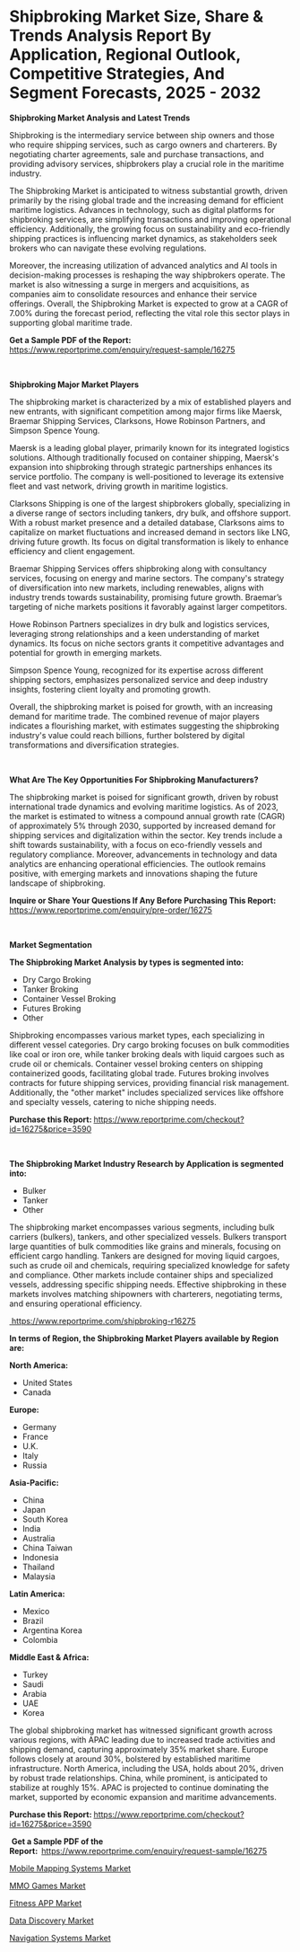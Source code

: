 <p><h1>Shipbroking Market Size, Share & Trends Analysis Report By Application, Regional Outlook, Competitive Strategies, And Segment Forecasts, 2025 - 2032</h1></p><p><strong>Shipbroking Market Analysis and Latest Trends</strong></p>
<p><p>Shipbroking is the intermediary service between ship owners and those who require shipping services, such as cargo owners and charterers. By negotiating charter agreements, sale and purchase transactions, and providing advisory services, shipbrokers play a crucial role in the maritime industry.</p><p>The Shipbroking Market is anticipated to witness substantial growth, driven primarily by the rising global trade and the increasing demand for efficient maritime logistics. Advances in technology, such as digital platforms for shipbroking services, are simplifying transactions and improving operational efficiency. Additionally, the growing focus on sustainability and eco-friendly shipping practices is influencing market dynamics, as stakeholders seek brokers who can navigate these evolving regulations.</p><p>Moreover, the increasing utilization of advanced analytics and AI tools in decision-making processes is reshaping the way shipbrokers operate. The market is also witnessing a surge in mergers and acquisitions, as companies aim to consolidate resources and enhance their service offerings. Overall, the Shipbroking Market is expected to grow at a CAGR of 7.00% during the forecast period, reflecting the vital role this sector plays in supporting global maritime trade.</p></p>
<p><strong>Get a Sample PDF of the Report:&nbsp;</strong> <a href="https://www.reportprime.com/enquiry/request-sample/16275?utm_campaign=120&utm_medium=2&utm_source=Github&utm_content=ia&utm_term=20032025&utm_id=shipbroking">https://www.reportprime.com/enquiry/request-sample/16275</a></p>
<p>&nbsp;</p>
<p><strong>Shipbroking Major Market Players</strong></p>
<p><p>The shipbroking market is characterized by a mix of established players and new entrants, with significant competition among major firms like Maersk, Braemar Shipping Services, Clarksons, Howe Robinson Partners, and Simpson Spence Young.</p><p>Maersk is a leading global player, primarily known for its integrated logistics solutions. Although traditionally focused on container shipping, Maersk's expansion into shipbroking through strategic partnerships enhances its service portfolio. The company is well-positioned to leverage its extensive fleet and vast network, driving growth in maritime logistics.</p><p>Clarksons Shipping is one of the largest shipbrokers globally, specializing in a diverse range of sectors including tankers, dry bulk, and offshore support. With a robust market presence and a detailed database, Clarksons aims to capitalize on market fluctuations and increased demand in sectors like LNG, driving future growth. Its focus on digital transformation is likely to enhance efficiency and client engagement.</p><p>Braemar Shipping Services offers shipbroking along with consultancy services, focusing on energy and marine sectors. The company's strategy of diversification into new markets, including renewables, aligns with industry trends towards sustainability, promising future growth. Braemar’s targeting of niche markets positions it favorably against larger competitors.</p><p>Howe Robinson Partners specializes in dry bulk and logistics services, leveraging strong relationships and a keen understanding of market dynamics. Its focus on niche sectors grants it competitive advantages and potential for growth in emerging markets.</p><p>Simpson Spence Young, recognized for its expertise across different shipping sectors, emphasizes personalized service and deep industry insights, fostering client loyalty and promoting growth.</p><p>Overall, the shipbroking market is poised for growth, with an increasing demand for maritime trade. The combined revenue of major players indicates a flourishing market, with estimates suggesting the shipbroking industry's value could reach billions, further bolstered by digital transformations and diversification strategies.</p></p>
<p>&nbsp;</p>
<p><strong>What Are The Key Opportunities For Shipbroking Manufacturers?</strong></p>
<p><p>The shipbroking market is poised for significant growth, driven by robust international trade dynamics and evolving maritime logistics. As of 2023, the market is estimated to witness a compound annual growth rate (CAGR) of approximately 5% through 2030, supported by increased demand for shipping services and digitalization within the sector. Key trends include a shift towards sustainability, with a focus on eco-friendly vessels and regulatory compliance. Moreover, advancements in technology and data analytics are enhancing operational efficiencies. The outlook remains positive, with emerging markets and innovations shaping the future landscape of shipbroking.</p></p>
<p><strong>Inquire or Share Your Questions If Any Before Purchasing This Report:</strong> <a href="https://www.reportprime.com/enquiry/pre-order/16275?utm_campaign=120&utm_medium=2&utm_source=Github&utm_content=ia&utm_term=20032025&utm_id=shipbroking">https://www.reportprime.com/enquiry/pre-order/16275</a></p>
<p>&nbsp;</p>
<p><strong>Market Segmentation</strong></p>
<p><strong>The Shipbroking Market Analysis by types is segmented into:</strong></p>
<p><ul><li>Dry Cargo Broking</li><li>Tanker Broking</li><li>Container Vessel Broking</li><li>Futures Broking</li><li>Other</li></ul></p>
<p><p>Shipbroking encompasses various market types, each specializing in different vessel categories. Dry cargo broking focuses on bulk commodities like coal or iron ore, while tanker broking deals with liquid cargoes such as crude oil or chemicals. Container vessel broking centers on shipping containerized goods, facilitating global trade. Futures broking involves contracts for future shipping services, providing financial risk management. Additionally, the "other market" includes specialized services like offshore and specialty vessels, catering to niche shipping needs.</p></p>
<p><strong>Purchase this Report:&nbsp;</strong><a href="https://www.reportprime.com/checkout?id=16275&price=3590&utm_campaign=120&utm_medium=2&utm_source=Github&utm_content=ia&utm_term=20032025&utm_id=shipbroking">https://www.reportprime.com/checkout?id=16275&price=3590</a></p>
<p>&nbsp;</p>
<p><strong>The Shipbroking Market Industry Research by Application is segmented into:</strong></p>
<p><ul><li>Bulker</li><li>Tanker</li><li>Other</li></ul></p>
<p><p>The shipbroking market encompasses various segments, including bulk carriers (bulkers), tankers, and other specialized vessels. Bulkers transport large quantities of bulk commodities like grains and minerals, focusing on efficient cargo handling. Tankers are designed for moving liquid cargoes, such as crude oil and chemicals, requiring specialized knowledge for safety and compliance. Other markets include container ships and specialized vessels, addressing specific shipping needs. Effective shipbroking in these markets involves matching shipowners with charterers, negotiating terms, and ensuring operational efficiency.</p></p>
<p><a href="https://www.reportprime.com/shipbroking-r16275?utm_campaign=120&utm_medium=2&utm_source=Github&utm_content=ia&utm_term=20032025&utm_id=shipbroking">&nbsp;https://www.reportprime.com/shipbroking-r16275</a></p>
<p><strong>In terms of Region, the Shipbroking Market Players available by Region are:</strong></p>
<p>
    <p> <strong> North America: </strong>
        <ul>
            <li>United States</li>
            <li>Canada</li>
        </ul>
        </p> 
    <p> <strong> Europe: </strong>
        <ul>
            <li>Germany</li>
            <li>France</li>
            <li>U.K.</li>
            <li>Italy</li>
            <li>Russia</li>
        </ul>
        </p> 
    <p> <strong> Asia-Pacific: </strong>
        <ul>
            <li>China</li>
            <li>Japan</li>
            <li>South Korea</li>
            <li>India</li>
            <li>Australia</li>
            <li>China Taiwan</li>
            <li>Indonesia</li>
            <li>Thailand</li>
            <li>Malaysia</li>
        </ul>
        </p> 
    <p> <strong> Latin America: </strong>
        <ul>
            <li>Mexico</li>
            <li>Brazil</li>
            <li>Argentina Korea</li>
            <li>Colombia</li>
        </ul>
        </p> 
    <p> <strong> Middle East & Africa: </strong>
        <ul>
            <li>Turkey</li>
            <li>Saudi</li>
            <li>Arabia</li>
            <li>UAE</li>
            <li>Korea</li>
        </ul>
    </p>
    </p>
<p><p>The global shipbroking market has witnessed significant growth across various regions, with APAC leading due to increased trade activities and shipping demand, capturing approximately 35% market share. Europe follows closely at around 30%, bolstered by established maritime infrastructure. North America, including the USA, holds about 20%, driven by robust trade relationships. China, while prominent, is anticipated to stabilize at roughly 15%. APAC is projected to continue dominating the market, supported by economic expansion and maritime advancements.</p></p>
<p><strong>Purchase this Report: </strong><a href="https://www.reportprime.com/checkout?id=16275&price=3590&utm_campaign=120&utm_medium=2&utm_source=Github&utm_content=ia&utm_term=20032025&utm_id=shipbroking">https://www.reportprime.com/checkout?id=16275&price=3590</a></p>
<p>&nbsp;<strong>Get a Sample PDF of the Report:&nbsp;&nbsp;</strong><a href="https://www.reportprime.com/enquiry/request-sample/16275?utm_campaign=120&utm_medium=2&utm_source=Github&utm_content=ia&utm_term=20032025&utm_id=shipbroking">https://www.reportprime.com/enquiry/request-sample/16275</a></p>
<p><strong></strong></p>
<p><p><a href="https://github.com/kabotcaddoub/Market-Research-Report-List-1/blob/main/mobile-mapping-systems-market.md?utm_campaign=120&utm_medium=2&utm_source=Github&utm_content=ia&utm_term=20032025&utm_id=shipbroking">Mobile Mapping Systems Market</a></p><p><a href="https://github.com/drevertevell/Market-Research-Report-List-1/blob/main/mmo-games-market.md?utm_campaign=120&utm_medium=2&utm_source=Github&utm_content=ia&utm_term=20032025&utm_id=shipbroking">MMO Games Market</a></p><p><a href="https://github.com/forttgoddym7/Market-Research-Report-List-1/blob/main/fitness-app-market.md?utm_campaign=120&utm_medium=2&utm_source=Github&utm_content=ia&utm_term=20032025&utm_id=shipbroking">Fitness APP Market</a></p><p><a href="https://github.com/duskodazzi34/Market-Research-Report-List-1/blob/main/data-discovery-market.md?utm_campaign=120&utm_medium=2&utm_source=Github&utm_content=ia&utm_term=20032025&utm_id=shipbroking">Data Discovery Market</a></p><p><a href="https://github.com/daddskokenk4/Market-Research-Report-List-1/blob/main/navigation-systems-market.md?utm_campaign=120&utm_medium=2&utm_source=Github&utm_content=ia&utm_term=20032025&utm_id=shipbroking">Navigation Systems Market</a></p></p>